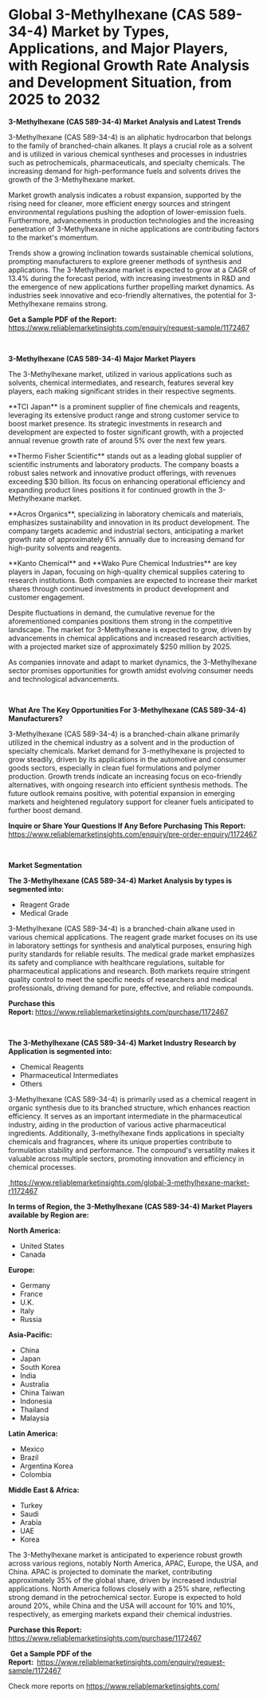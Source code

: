 <p><h1>Global 3-Methylhexane (CAS 589-34-4) Market by Types, Applications, and Major Players, with Regional Growth Rate Analysis and Development Situation, from 2025 to 2032</h1></p><p><strong>3-Methylhexane (CAS 589-34-4) Market Analysis and Latest Trends</strong></p>
<p><p>3-Methylhexane (CAS 589-34-4) is an aliphatic hydrocarbon that belongs to the family of branched-chain alkanes. It plays a crucial role as a solvent and is utilized in various chemical syntheses and processes in industries such as petrochemicals, pharmaceuticals, and specialty chemicals. The increasing demand for high-performance fuels and solvents drives the growth of the 3-Methylhexane market. </p><p>Market growth analysis indicates a robust expansion, supported by the rising need for cleaner, more efficient energy sources and stringent environmental regulations pushing the adoption of lower-emission fuels. Furthermore, advancements in production technologies and the increasing penetration of 3-Methylhexane in niche applications are contributing factors to the market's momentum. </p><p>Trends show a growing inclination towards sustainable chemical solutions, prompting manufacturers to explore greener methods of synthesis and applications. The 3-Methylhexane market is expected to grow at a CAGR of 13.4% during the forecast period, with increasing investments in R&D and the emergence of new applications further propelling market dynamics. As industries seek innovative and eco-friendly alternatives, the potential for 3-Methylhexane remains strong.</p></p>
<p><strong>Get a Sample PDF of the Report:&nbsp;</strong> <a href="https://www.reliablemarketinsights.com/enquiry/request-sample/1172467?utm_campaign=3085&utm_medium=2&utm_source=Github&utm_content=ia&utm_term=03042025&utm_id=3-methylhexane-cas-589-34-4">https://www.reliablemarketinsights.com/enquiry/request-sample/1172467</a></p>
<p>&nbsp;</p>
<p><strong>3-Methylhexane (CAS 589-34-4) Major Market Players</strong></p>
<p><p>The 3-Methylhexane market, utilized in various applications such as solvents, chemical intermediates, and research, features several key players, each making significant strides in their respective segments. </p><p>**TCI Japan** is a prominent supplier of fine chemicals and reagents, leveraging its extensive product range and strong customer service to boost market presence. Its strategic investments in research and development are expected to foster significant growth, with a projected annual revenue growth rate of around 5% over the next few years.</p><p>**Thermo Fisher Scientific** stands out as a leading global supplier of scientific instruments and laboratory products. The company boasts a robust sales network and innovative product offerings, with revenues exceeding $30 billion. Its focus on enhancing operational efficiency and expanding product lines positions it for continued growth in the 3-Methylhexane market.</p><p>**Acros Organics**, specializing in laboratory chemicals and materials, emphasizes sustainability and innovation in its product development. The company targets academic and industrial sectors, anticipating a market growth rate of approximately 6% annually due to increasing demand for high-purity solvents and reagents.</p><p>**Kanto Chemical** and **Wako Pure Chemical Industries** are key players in Japan, focusing on high-quality chemical supplies catering to research institutions. Both companies are expected to increase their market shares through continued investments in product development and customer engagement.</p><p>Despite fluctuations in demand, the cumulative revenue for the aforementioned companies positions them strong in the competitive landscape. The market for 3-Methylhexane is expected to grow, driven by advancements in chemical applications and increased research activities, with a projected market size of approximately $250 million by 2025.</p><p>As companies innovate and adapt to market dynamics, the 3-Methylhexane sector promises opportunities for growth amidst evolving consumer needs and technological advancements.</p></p>
<p>&nbsp;</p>
<p><strong>What Are The Key Opportunities For 3-Methylhexane (CAS 589-34-4) Manufacturers?</strong></p>
<p><p>3-Methylhexane (CAS 589-34-4) is a branched-chain alkane primarily utilized in the chemical industry as a solvent and in the production of specialty chemicals. Market demand for 3-methylhexane is projected to grow steadily, driven by its applications in the automotive and consumer goods sectors, especially in clean fuel formulations and polymer production. Growth trends indicate an increasing focus on eco-friendly alternatives, with ongoing research into efficient synthesis methods. The future outlook remains positive, with potential expansion in emerging markets and heightened regulatory support for cleaner fuels anticipated to further boost demand.</p></p>
<p><strong>Inquire or Share Your Questions If Any Before Purchasing This Report:</strong> <a href="https://www.reliablemarketinsights.com/enquiry/pre-order-enquiry/1172467?utm_campaign=3085&utm_medium=2&utm_source=Github&utm_content=ia&utm_term=03042025&utm_id=3-methylhexane-cas-589-34-4">https://www.reliablemarketinsights.com/enquiry/pre-order-enquiry/1172467</a></p>
<p>&nbsp;</p>
<p><strong>Market Segmentation</strong></p>
<p><strong>The 3-Methylhexane (CAS 589-34-4) Market Analysis by types is segmented into:</strong></p>
<p><ul><li>Reagent Grade</li><li>Medical Grade</li></ul></p>
<p><p>3-Methylhexane (CAS 589-34-4) is a branched-chain alkane used in various chemical applications. The reagent grade market focuses on its use in laboratory settings for synthesis and analytical purposes, ensuring high purity standards for reliable results. The medical grade market emphasizes its safety and compliance with healthcare regulations, suitable for pharmaceutical applications and research. Both markets require stringent quality control to meet the specific needs of researchers and medical professionals, driving demand for pure, effective, and reliable compounds.</p></p>
<p><strong>Purchase this Report:&nbsp;</strong><a href="https://www.reliablemarketinsights.com/purchase/1172467?utm_campaign=3085&utm_medium=2&utm_source=Github&utm_content=ia&utm_term=03042025&utm_id=3-methylhexane-cas-589-34-4">https://www.reliablemarketinsights.com/purchase/1172467</a></p>
<p>&nbsp;</p>
<p><strong>The 3-Methylhexane (CAS 589-34-4) Market Industry Research by Application is segmented into:</strong></p>
<p><ul><li>Chemical Reagents</li><li>Pharmaceutical Intermediates</li><li>Others</li></ul></p>
<p><p>3-Methylhexane (CAS 589-34-4) is primarily used as a chemical reagent in organic synthesis due to its branched structure, which enhances reaction efficiency. It serves as an important intermediate in the pharmaceutical industry, aiding in the production of various active pharmaceutical ingredients. Additionally, 3-methylhexane finds applications in specialty chemicals and fragrances, where its unique properties contribute to formulation stability and performance. The compound's versatility makes it valuable across multiple sectors, promoting innovation and efficiency in chemical processes.</p></p>
<p><a href="https://www.reliablemarketinsights.com/global-3-methylhexane-market-r1172467?utm_campaign=3085&utm_medium=2&utm_source=Github&utm_content=ia&utm_term=03042025&utm_id=3-methylhexane-cas-589-34-4">&nbsp;https://www.reliablemarketinsights.com/global-3-methylhexane-market-r1172467</a></p>
<p><strong>In terms of Region, the 3-Methylhexane (CAS 589-34-4) Market Players available by Region are:</strong></p>
<p>
    <p> <strong> North America: </strong>
        <ul>
            <li>United States</li>
            <li>Canada</li>
        </ul>
        </p> 
    <p> <strong> Europe: </strong>
        <ul>
            <li>Germany</li>
            <li>France</li>
            <li>U.K.</li>
            <li>Italy</li>
            <li>Russia</li>
        </ul>
        </p> 
    <p> <strong> Asia-Pacific: </strong>
        <ul>
            <li>China</li>
            <li>Japan</li>
            <li>South Korea</li>
            <li>India</li>
            <li>Australia</li>
            <li>China Taiwan</li>
            <li>Indonesia</li>
            <li>Thailand</li>
            <li>Malaysia</li>
        </ul>
        </p> 
    <p> <strong> Latin America: </strong>
        <ul>
            <li>Mexico</li>
            <li>Brazil</li>
            <li>Argentina Korea</li>
            <li>Colombia</li>
        </ul>
        </p> 
    <p> <strong> Middle East & Africa: </strong>
        <ul>
            <li>Turkey</li>
            <li>Saudi</li>
            <li>Arabia</li>
            <li>UAE</li>
            <li>Korea</li>
        </ul>
    </p>
    </p>
<p><p>The 3-Methylhexane market is anticipated to experience robust growth across various regions, notably North America, APAC, Europe, the USA, and China. APAC is projected to dominate the market, contributing approximately 35% of the global share, driven by increased industrial applications. North America follows closely with a 25% share, reflecting strong demand in the petrochemical sector. Europe is expected to hold around 20%, while China and the USA will account for 10% and 10%, respectively, as emerging markets expand their chemical industries.</p></p>
<p><strong>Purchase this Report: </strong><a href="https://www.reliablemarketinsights.com/purchase/1172467?utm_campaign=3085&utm_medium=2&utm_source=Github&utm_content=ia&utm_term=03042025&utm_id=3-methylhexane-cas-589-34-4">https://www.reliablemarketinsights.com/purchase/1172467</a></p>
<p>&nbsp;<strong>Get a Sample PDF of the Report:&nbsp;&nbsp;</strong><a href="https://www.reliablemarketinsights.com/enquiry/request-sample/1172467?utm_campaign=3085&utm_medium=2&utm_source=Github&utm_content=ia&utm_term=03042025&utm_id=3-methylhexane-cas-589-34-4">https://www.reliablemarketinsights.com/enquiry/request-sample/1172467</a></p>
<p><strong></strong></p>
<p>Check more reports on <a href="https://www.reliablemarketinsights.com/?utm_campaign=3085&utm_medium=2&utm_source=Github&utm_content=ia&utm_term=03042025&utm_id=3-methylhexane-cas-589-34-4">https://www.reliablemarketinsights.com/</a></p>